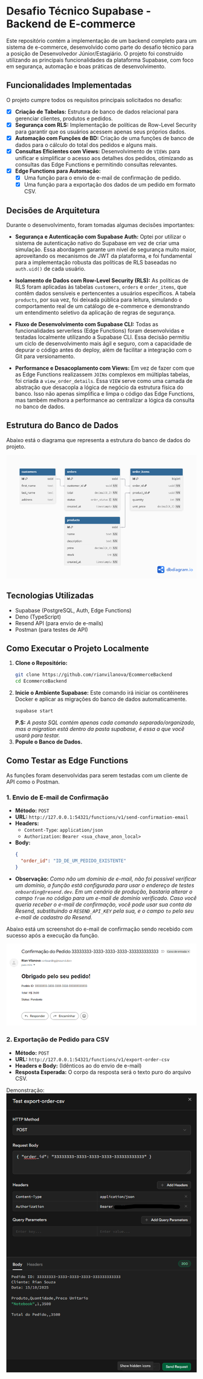 # Desafio Técnico Supabase - Backend de E-commerce

Este repositório contém a implementação de um backend completo para um sistema de e-commerce, desenvolvido como parte do desafio técnico para a posição de Desenvolvedor Júnior/Estagiário. O projeto foi construído utilizando as principais funcionalidades da plataforma Supabase, com foco em segurança, automação e boas práticas de desenvolvimento.

## Funcionalidades Implementadas

O projeto cumpre todos os requisitos principais solicitados no desafio:

  - [x] **Criação de Tabelas:** Estrutura de banco de dados relacional para gerenciar clientes, produtos e pedidos.
  - [x] **Segurança com RLS:** Implementação de políticas de Row-Level Security para garantir que os usuários acessem apenas seus próprios dados.
  - [x] **Automação com Funções de BD:** Criação de uma funções de banco de dados para o cálculo do total dos pedidos e alguns mais.
  - [x] **Consultas Eficientes com Views:** Desenvolvimento de  `VIEWs` para unificar e simplificar o acesso aos detalhes dos pedidos, otimizando as consultas das Edge Functions e permitindo consultas relevantes.
  - [x] **Edge Functions para Automação:**
      - [x] Uma função para o envio de e-mail de confirmação de pedido.
      - [x] Uma função para a exportação dos dados de um pedido em formato CSV.

## Decisões de Arquitetura

Durante o desenvolvimento, foram tomadas algumas decisões importantes:

  * **Segurança e Autenticação com Supabase Auth:** Optei por utilizar o sistema de autenticação nativo do Supabase em vez de criar uma simulação. Essa abordagem garante um nível de segurança muito maior, aproveitando os mecanismos de JWT da plataforma, e foi fundamental para a implementação robusta das políticas de RLS baseadas no `auth.uid()` de cada usuário.

  * **Isolamento de Dados com Row-Level Security (RLS):** As políticas de RLS foram aplicadas às tabelas `customers`, `orders` e `order_items`, que contêm dados sensíveis e pertencentes a usuários específicos. A tabela `products`, por sua vez, foi deixada pública para leitura, simulando o comportamento real de um catálogo de e-commerce e demonstrando um entendimento seletivo da aplicação de regras de segurança.

  * **Fluxo de Desenvolvimento com Supabase CLI:** Todas as funcionalidades serverless (Edge Functions) foram desenvolvidas e testadas localmente utilizando a Supabase CLI. Essa decisão permitiu um ciclo de desenvolvimento mais ágil e seguro, com a capacidade de depurar o código antes do deploy, além de facilitar a integração com o Git para versionamento.

  * **Performance e Desacoplamento com Views:** Em vez de fazer com que as Edge Functions realizassem `JOINs` complexos em múltiplas tabelas, foi criada a `view_order_details`. Essa `VIEW` serve como uma camada de abstração que desacopla a lógica de negócio da estrutura física do banco. Isso não apenas simplifica e limpa o código das Edge Functions, mas também melhora a performance ao centralizar a lógica da consulta no banco de dados.

## Estrutura do Banco de Dados

Abaixo está o diagrama que representa a estrutura do banco de dados do projeto.

![Diagrama do Banco de Dados](./docs/db_diagram.png)

## Tecnologias Utilizadas

  * Supabase (PostgreSQL, Auth, Edge Functions)
  * Deno (TypeScript)
  * Resend API (para envio de e-mails)
  * Postman (para testes de API)

## Como Executar o Projeto Localmente

1.  **Clone o Repositório:**
    ```bash
    git clone https://github.com/rianvilanova/EcommerceBackend
    cd EcommerceBackend
    ```
2.  **Inicie o Ambiente Supabase:**
    Este comando irá iniciar os contêineres Docker e aplicar as migrações do banco de dados automaticamente.
    ```bash
    supabase start
    ```
    **P.S:** *A pasta SQL contém apenas cada comando separado/organizado, mas a migration está dentro da pasta supabase, é essa a que você usará para testar.*
3.  **Popule o Banco de Dados.**

## Como Testar as Edge Functions

As funções foram desenvolvidas para serem testadas com um cliente de API como o Postman.

### 1\. Envio de E-mail de Confirmação

  * **Método:** `POST`
  * **URL:** `http://127.0.0.1:54321/functions/v1/send-confirmation-email`
  * **Headers:**
      * `Content-Type`: `application/json`
      * `Authorization`: `Bearer <sua_chave_anon_local>`
  * **Body:**
    ```json
    {
      "order_id": "ID_DE_UM_PEDIDO_EXISTENTE"
    }
    ```
  * **Observação:** *Como não um domínio de e-mail, não foi possível verificar um domínio, a função está configurada para usar o endereço de testes `onboarding@resend.dev`. Em um cenário de produção, bastaria alterar o campo `from` no código para um e-mail de domínio verificado. Caso você queria receber o e-mail de confirmação, você pode usar sua conta da Resend, substituindo a `RESEND_API_KEY` pela sua, e o campo `to` pelo seu e-mail de cadastro do Resend.*

  Abaixo está um screenshot do e-mail de confirmação sendo recebido com sucesso após a execução da função.

  ![Prova do E-mail de Confirmação](./docs/Demonstracao-Edge-Function.png)

### 2\. Exportação de Pedido para CSV

  * **Método:** `POST`
  * **URL:** `http://127.0.0.1:54321/functions/v1/export-order-csv`
  * **Headers e Body:** (Idênticos ao do envio de e-mail)
  * **Resposta Esperada:** O corpo da resposta será o texto puro do arquivo CSV.

  Demonstração:
 ![Prova do E-mail de Confirmação](./docs/Demonstracao-Export-Csv.png)
